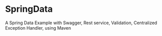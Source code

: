 # SpringData

A Spring Data Example with Swagger, Rest service, Validation, Centralized Exception  Handler, using Maven
